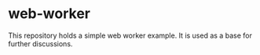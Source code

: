 # web-worker

This repository holds a simple web worker example. It is used as a base for further discussions.
